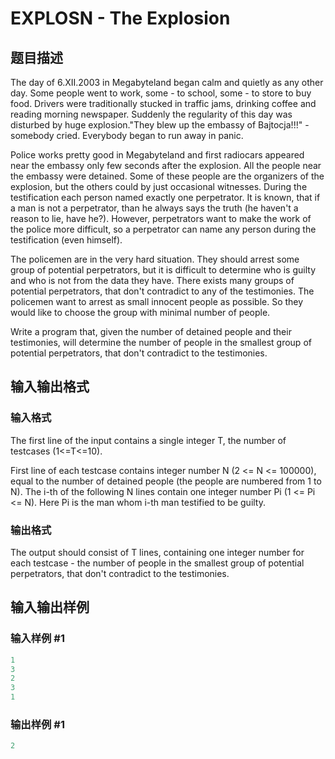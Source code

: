 # EXPLOSN - The Explosion

## 题目描述

The day of 6.XII.2003 in Megabyteland began calm and quietly as any other day. Some people went to work, some - to school, some - to store to buy food. Drivers were traditionally stucked in traffic jams, drinking coffee and reading morning newspaper. Suddenly the regularity of this day was disturbed by huge explosion."They blew up the embassy of Bajtocja!!!" - somebody cried. Everybody began to run away in panic.

Police works pretty good in Megabyteland and first radiocars appeared near the embassy only few seconds after the explosion. All the people near the embassy were detained. Some of these people are the organizers of the explosion, but the others could by just occasional witnesses. During the testification each person named exactly one perpetrator. It is known, that if a man is not a perpetrator, than he always says the truth (he haven't a reason to lie, have he?). However, perpetrators want to make the work of the police more difficult, so a perpetrator can name any person during the testification (even himself).

The policemen are in the very hard situation. They should arrest some group of potential perpetrators, but it is difficult to determine who is guilty and who is not from the data they have. There exists many groups of potential perpetrators, that don't contradict to any of the testimonies. The policemen want to arrest as small innocent people as possible. So they would like to choose the group with minimal number of people.

Write a program that, given the number of detained people and their testimonies, will determine the number of people in the smallest group of potential perpetrators, that don't contradict to the testimonies.

## 输入输出格式

### 输入格式

The first line of the input contains a single integer T, the number of testcases (1<=T<=10).

First line of each testcase contains integer number N (2 <= N <= 100000), equal to the number of detained people (the people are numbered from 1 to N). The i-th of the following N lines contain one integer number Pi (1 <= Pi <= N). Here Pi is the man whom i-th man testified to be guilty.

### 输出格式

 The output should consist of T lines, containing one integer number for each testcase - the number of people in the smallest group of potential perpetrators, that don't contradict to the testimonies.

## 输入输出样例

### 输入样例 #1

```cpp
1
3
2
3
1
```


### 输出样例 #1

```cpp
2
```


